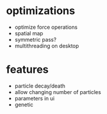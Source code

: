# optimizations
- optimize force operations
- spatial map
- symmetric pass?
- multithreading on desktop

# features
- particle decay/death
- allow changing number of particles
- parameters in ui
- genetic 